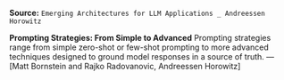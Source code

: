 **Source:** `Emerging Architectures for LLM Applications _ Andreessen Horowitz`

**Prompting Strategies: From Simple to Advanced**
Prompting strategies range from simple zero-shot or few-shot prompting to more advanced techniques designed to ground model responses in a source of truth. — [Matt Bornstein and Rajko Radovanovic, Andreessen Horowitz]
